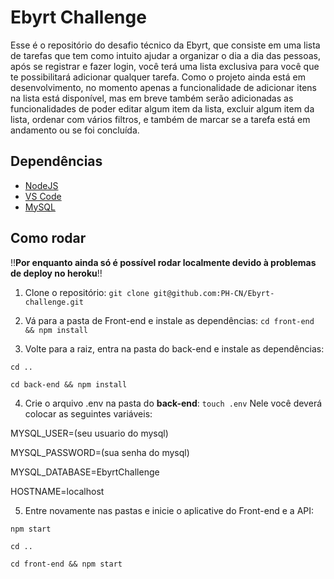 # **Ebyrt Challenge**

Esse é o repositório do desafio técnico da Ebyrt, que consiste em uma lista de tarefas que tem como intuito ajudar a organizar o dia a dia das pessoas, após se registrar e fazer login, você terá uma lista exclusiva para você que te possibilitará adicionar qualquer tarefa. Como o projeto ainda está em desenvolvimento, no momento apenas a funcionalidade de adicionar itens na lista está disponível, mas em breve também serão adicionadas as funcionalidades de poder editar algum item da lista, excluir algum item da lista, ordenar com vários filtros, e também de marcar se a tarefa está em andamento ou se foi concluída.

## **Dependências**

- [NodeJS](https://nodejs.org/en/download)
- [VS Code](https://code.visualstudio.com)
- [MySQL](https://www.mysql.com/downloads)

## **Como rodar**

!!**Por enquanto ainda só é possível rodar localmente devido à problemas de deploy no heroku**!!

1. Clone o repositório:
`git clone git@github.com:PH-CN/Ebyrt-challenge.git`

2. Vá para a pasta de Front-end e instale as dependências:
`cd front-end && npm install`

3. Volte para a raiz, entra na pasta do back-end e instale as dependências:

`cd ..` 

`cd back-end && npm install`

4. Crie o arquivo .env na pasta do **back-end**:
`touch .env`
Nele você deverá colocar as seguintes variáveis:

  MYSQL_USER=(seu usuario do mysql)

  MYSQL_PASSWORD=(sua senha do mysql) 

  MYSQL_DATABASE=EbyrtChallenge

  HOSTNAME=localhost

5. Entre novamente nas pastas e inicie o aplicative do Front-end e a API:

`npm start`

`cd ..` 

`cd front-end && npm start`
